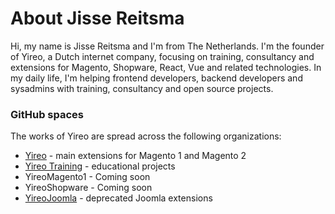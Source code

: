 # About Jisse Reitsma
Hi, my name is Jisse Reitsma and I'm from The Netherlands. I'm the founder of Yireo, a Dutch internet company, focusing on training, consultancy and extensions for Magento, Shopware, React, Vue and related technologies. In my daily life, I'm helping frontend developers, backend developers and sysadmins with training, consultancy and open source projects.

### GitHub spaces
The works of Yireo are spread across the following organizations:

- [Yireo](https://github.com/yireo) - main extensions for Magento 1 and Magento 2
- [Yireo Training](https://github.com/yireo-training) - educational projects
- YireoMagento1 - Coming soon
- YireoShopware - Coming soon
- [YireoJoomla](https://github.com/YireoJoomla) - deprecated Joomla extensions
